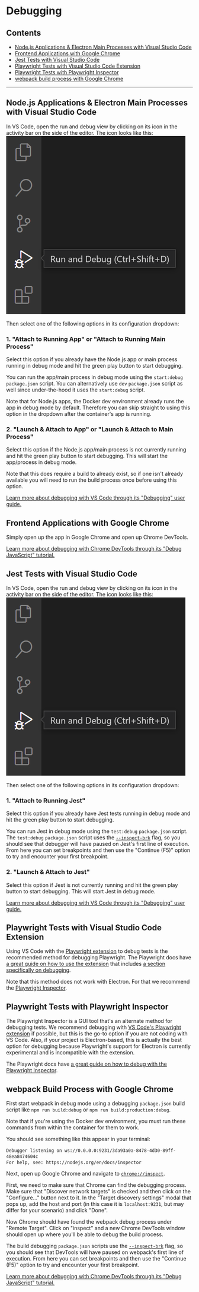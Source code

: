 # Debugging

## Contents

- [Node.js Applications & Electron Main Processes with Visual Studio Code](#nodejs-applications--electron-main-processes-with-visual-studio-code)
- [Frontend Applications with Google Chrome](#frontend-applications-with-google-chrome)
- [Jest Tests with Visual Studio Code](#jest-tests-with-visual-studio-code)
- [Playwright Tests with Visual Studio Code Extension](#playwright-tests-with-visual-studio-code-extension)
- [Playwright Tests with Playwright Inspector](#playwright-tests-with-playwright-inspector)
- [webpack build process with Google Chrome](#webpack-build-process-with-google-chrome)

---

## Node.js Applications & Electron Main Processes with Visual Studio Code

In VS Code, open the run and debug view by clicking on its icon in the activity bar on the side of the editor. The icon looks like this:  
![VS Code run and debug view icon](../images/vs-code-run-and-debug-icon.png)

Then select one of the following options in its configuration dropdown:

### 1. "Attach to Running App" or "Attach to Running Main Process"

Select this option if you already have the Node.js app or main process running in debug mode and hit the green play button to start debugging.

You can run the app/main process in debug mode using the `start:debug` `package.json` script. You can alternatively use `dev` `package.json` script as well since under-the-hood it uses the `start:debug` script.

Note that for Node.js apps, the Docker dev environment already runs the app in debug mode by default. Therefore you can skip straight to using this option in the dropdown after the container's app is running.

### 2. "Launch & Attach to App" or "Launch & Attach to Main Process"

Select this option if the Node.js app/main process is not currently running and hit the green play button to start debugging. This will start the app/process in debug mode.

Note that this does require a build to already exist, so if one isn't already available you will need to run the build process once before using this option.

[Learn more about debugging with VS Code through its "Debugging" user guide.](https://code.visualstudio.com/docs/editor/debugging)

## Frontend Applications with Google Chrome

Simply open up the app in Google Chrome and open up Chrome DevTools.

[Learn more about debugging with Chrome DevTools through its "Debug JavaScript" tutorial.](https://developer.chrome.com/docs/devtools/javascript)

## Jest Tests with Visual Studio Code

In VS Code, open the run and debug view by clicking on its icon in the activity bar on the side of the editor. The icon looks like this:  
![VS Code run and debug view icon](../images/vs-code-run-and-debug-icon.png)

Then select one of the following options in its configuration dropdown:

### 1. "Attach to Running Jest"

Select this option if you already have Jest tests running in debug mode and hit the green play button to start debugging.

You can run Jest in debug mode using the `test:debug` `package.json` script. The `test:debug` `package.json` script uses the [`--inspect-brk`](https://nodejs.org/api/debugger.html#v8-inspector-integration-for-nodejs) flag, so you should see that debugger will have paused on Jest's first line of execution. From here you can set breakpoints and then use the "Continue (F5)" option to try and encounter your first breakpoint.

### 2. "Launch & Attach to Jest"

Select this option if Jest is not currently running and hit the green play button to start debugging. This will start Jest in debug mode.

[Learn more about debugging with VS Code through its "Debugging" user guide.](https://code.visualstudio.com/docs/editor/debugging)

## Playwright Tests with Visual Studio Code Extension

Using VS Code with the [Playwright extension](https://marketplace.visualstudio.com/items?itemName=ms-playwright.playwright) to debug tests is the recommended method for debugging Playwright. The Playwright docs have [a great guide on how to use the extension](https://playwright.dev/docs/getting-started-vscode) that includes [a section specifically on debugging](https://playwright.dev/docs/getting-started-vscode#debugging-tests).

Note that this method does not work with Electron. For that we recommend the [Playwright Inspector](#playwright-tests-with-playwright-inspector).

## Playwright Tests with Playwright Inspector

The Playwright Inspector is a GUI tool that's an alternate method for debugging tests. We recommend debugging with [VS Code's Playwright extension](#playwright-tests-with-visual-studio-code-extension) if possible, but this is the go-to option if you are not coding with VS Code. Also, if your project is Electron-based, this is actually the best option for debugging because Playwright's support for Electron is currently experimental and is incompatible with the extension.

The Playwright docs have [a great guide on how to debug with the Playwright Inspector](https://playwright.dev/docs/debug#playwright-inspector).

## webpack Build Process with Google Chrome

First start webpack in debug mode using a debugging `package.json` build script like `npm run build:debug` or `npm run build:production:debug`.

Note that if you're using the Docker dev environment, you must run these commands from within the container for them to work.

You should see something like this appear in your terminal:

```
Debugger listening on ws://0.0.0.0:9231/3da93a0a-8478-4d30-89ff-48ea8474604c
For help, see: https://nodejs.org/en/docs/inspector
```

Next, open up Google Chrome and navigate to [`chrome://inspect`](chrome://inspect).

First, we need to make sure that Chrome can find the debugging process. Make sure that "Discover network targets" is checked and then click on the "Configure..." button next to it. In the "Target discovery settings" modal that pops up, add the host and port (in this case it is `localhost:9231`, but may differ for your scenario) and click "Done".

Now Chrome should have found the webpack debug process under "Remote Target". Click on "inspect" and a new Chrome DevTools window should open up where you'll be able to debug the build process.

The build debugging `package.json` scripts use the [`--inspect-brk`](https://nodejs.org/api/debugger.html#v8-inspector-integration-for-nodejs) flag, so you should see that DevTools will have paused on webpack's first line of execution. From here you can set breakpoints and then use the "Continue (F5)" option to try and encounter your first breakpoint.

[Learn more about debugging with Chrome DevTools through its "Debug JavaScript" tutorial.](https://developer.chrome.com/docs/devtools/javascript)
